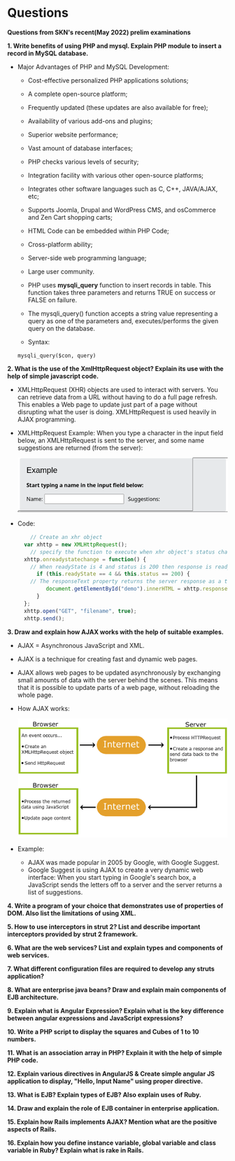 # Questions

**Questions from SKN's recent(May 2022) prelim examinations**

**1. Write benefits of using PHP and mysql. Explain PHP module to insert a
record in MySQL database.**

*   Major Advantages of PHP and MySQL Development:

    *   Cost-effective personalized PHP applications solutions;

    *   A complete open-source platform;

    *   Frequently updated (these updates are also available for free);

    *   Availability of various add-ons and plugins;

    *   Superior website performance;

    *   Vast amount of database interfaces;

    *   PHP checks various levels of security;

    *   Integration facility with various other open-source platforms;

    *   Integrates other software languages such as C, C++, JAVA/AJAX, etc;

    *   Supports Joomla, Drupal and WordPress CMS, and osCommerce and Zen Cart
        shopping carts;

    *   HTML Code can be embedded within PHP Code;

    *   Cross-platform ability;

    *   Server-side web programming language;

    *   Large user community.

    *   PHP uses **mysqli\_query** function to insert records in table. This
        function takes three parameters and returns TRUE on success or FALSE on
        failure.

    *   The mysqli\_query() function accepts a string value representing a query
        as one of the parameters and, executes/performs the given query on the
        database.

    *   Syntax:

    <!---->

        mysqli_query($con, query)

**2. What is the use of the XmlHttpRequest object? Explain its use with the help
of simple javascript code.**

*   XMLHttpRequest (XHR) objects are used to interact with servers. You can
    retrieve data from a URL without having to do a full page refresh. This
    enables a Web page to update just part of a page without disrupting what the
    user is doing. XMLHttpRequest is used heavily in AJAX programming.

*   XMLHttpRequest Example: When you type a character in the input field below,
    an XMLHttpRequest is sent to the server, and some name suggestions are
    returned (from the server):

    ![xhr example](pictures/xhr_example.png)

*   Code:

    ```js
        // Create an xhr object
      var xhttp = new XMLHttpRequest();
        // specify the function to execute when xhr object's status changes
      xhttp.onreadystatechange = function() {
        // When readyState is 4 and status is 200 then response is ready
          if (this.readyState == 4 && this.status == 200) {
        // The responseText property returns the server response as a text string
             document.getElementById("demo").innerHTML = xhttp.responseText;
          }
      };
      xhttp.open("GET", "filename", true);
      xhttp.send();
    ```

<!-- CODE -->

**3. Draw and explain how AJAX works with the help of suitable examples.**

*   AJAX = Asynchronous JavaScript and XML.
*   AJAX is a technique for creating fast and dynamic web pages.
*   AJAX allows web pages to be updated asynchronously by exchanging small
    amounts of data with the server behind the scenes. This means that it is
    possible to update parts of a web page, without reloading the whole page.
*   How AJAX works:

    ![ajax working](pictures/ajax_working.gif)
*   Example:
    *   AJAX was made popular in 2005 by Google, with Google Suggest.
    *   Google Suggest is using AJAX to create a very dynamic web interface: When you start typing in Google's search box, a JavaScript sends the letters off to a server and the server returns a list of suggestions.

**4. Write a program of your choice that demonstrates use of properties of DOM.
Also list the limitations of using XML.**

**5. How to use interceptors in strut 2? List and describe important
interceptors provided by strut 2 framework.**

**6. What are the web services? List and explain types and components of web
services.**

**7. What different configuration files are required to develop any struts
application?**

**8. What are enterprise java beans? Draw and explain main components of EJB
architecture.**

**9. Explain what is Angular Expression? Explain what is the key difference
between angular expressions and JavaScript expressions?**

**10. Write a PHP script to display the squares and Cubes of 1 to 10 numbers.**

**11. What is an association array in PHP? Explain it with the help of simple
PHP code.**

**12. Explain various directives in AngularJS & Create simple angular JS
application to display, "Hello, Input Name" using proper directive.**

**13. What is EJB? Explain types of EJB? Also explain uses of Ruby.**

**14. Draw and explain the role of EJB container in enterprise application.**

**15. Explain how Rails implements AJAX? Mention what are the positive aspects
of Rails.**

**16. Explain how you define instance variable, global variable and class
variable in Ruby? Explain what is rake in Rails.**
